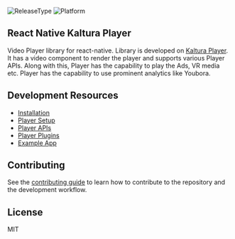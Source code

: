 ![ReleaseType](https://img.shields.io/badge/Release%20Type-Alpha-blue)
![Platform](https://img.shields.io/badge/Platform-React--Native%20Video%20Player-green)


## React Native Kaltura Player

Video Player library for react-native. Library is developed on [Kaltura Player](https://developer.kaltura.com/player/).
It has a video component to render the player and supports various Player APIs.
Along with this, Player has the capability to play the Ads, VR media etc. Player has the capability to use prominent analytics
like Youbora.

## Development Resources

- [Installation](./docs/installation.md)
- [Player Setup](./docs/player-setup.md)
- [Player APIs](./docs/player-apis.md)
- [Player Plugins](./docs/player-plugins.md)
- [Example App](./docs/example-app.md)

## Contributing

See the [contributing guide](CONTRIBUTING.md) to learn how to contribute to the repository and the development workflow.

## License

MIT
